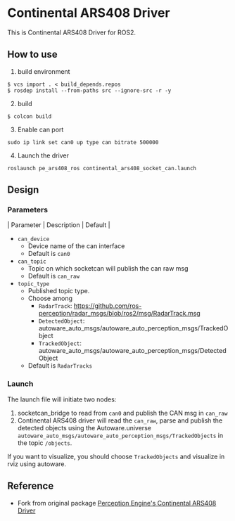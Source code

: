 # Continental ARS408 Driver

This is Continental ARS408 Driver for ROS2.

## How to use

1. build environment

```
$ vcs import . < build_depends.repos
$ rosdep install --from-paths src --ignore-src -r -y
```

2. build

```
$ colcon build
```

3. Enable can port

```
sudo ip link set can0 up type can bitrate 500000
```

4. Launch the driver

```
roslaunch pe_ars408_ros continental_ars408_socket_can.launch
```

## Design
### Parameters

| Parameter    | Description                                                                                 | Default       |

-  `can_device`
   - Device name of the can interface
   - Default is `can0`
-  `can_topic`
   - Topic on which socketcan will publish the can raw msg
   - Default is  `can_raw`
-  `topic_type`
   -  Published topic type.
   -  Choose among
      - `RadarTrack`: <https://github.com/ros-perception/radar_msgs/blob/ros2/msg/RadarTrack.msg>
      - `DetectedObject`: autoware_auto_msgs/autoware_auto_perception_msgs/TrackedObject
      - `TrackedObject`: autoware_auto_msgs/autoware_auto_perception_msgs/DetectedObject
   -  Default is `RadarTracks`

### Launch

The launch file will initiate two nodes:

1. socketcan_bridge to read from `can0` and publish the CAN msg in `can_raw`
1. Continental ARS408 driver will read the `can_raw`, parse and publish the detected objects using the Autoware.universe
   `autoware_auto_msgs/autoware_auto_perception_msgs/TrackedObjects` in the topic `/objects`.

If you want to visualize, you should choose `TrackedObjects` and visualize in rviz using autoware.

## Reference

- Fork from original package [Perception Engine's Continental ARS408 Driver](https://gitlab.com/perceptionengine/pe-drivers/ars408_ros)
